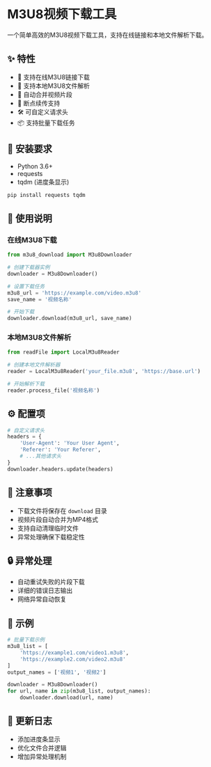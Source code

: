# M3U8视频下载工具

一个简单高效的M3U8视频下载工具，支持在线链接和本地文件解析下载。

## ✨ 特性

- 🚀 支持在线M3U8链接下载
- 📁 支持本地M3U8文件解析
- 🔄 自动合并视频片段
- 🎯 断点续传支持
- 🛠 可自定义请求头
- 📦 支持批量下载任务

## 🔧 安装要求

- Python 3.6+
- requests
- tqdm (进度条显示)

```bash
pip install requests tqdm
```

## 📖 使用说明

### 在线M3U8下载

```python
from m3u8_download import M3u8Downloader

# 创建下载器实例
downloader = M3u8Downloader()

# 设置下载任务
m3u8_url = 'https://example.com/video.m3u8'
save_name = '视频名称'

# 开始下载
downloader.download(m3u8_url, save_name)
```

### 本地M3U8文件解析

```python
from readFile import LocalM3u8Reader

# 创建本地文件解析器
reader = LocalM3u8Reader('your_file.m3u8', 'https://base.url')

# 开始解析下载
reader.process_file('视频名称')
```

## ⚙️ 配置项

```python
# 自定义请求头
headers = {
    'User-Agent': 'Your User Agent',
    'Referer': 'Your Referer',
    # ...其他请求头
}
downloader.headers.update(headers)
```

## 📌 注意事项

- 下载文件将保存在 `download` 目录
- 视频片段自动合并为MP4格式
- 支持自动清理临时文件
- 异常处理确保下载稳定性

## 🔒 异常处理

- 自动重试失败的片段下载
- 详细的错误日志输出
- 网络异常自动恢复

## 📝 示例

```python
# 批量下载示例
m3u8_list = [
    'https://example1.com/video1.m3u8',
    'https://example2.com/video2.m3u8'
]
output_names = ['视频1', '视频2']

downloader = M3u8Downloader()
for url, name in zip(m3u8_list, output_names):
    downloader.download(url, name)
```

## 📅 更新日志

- 添加进度条显示
- 优化文件合并逻辑
- 增加异常处理机制